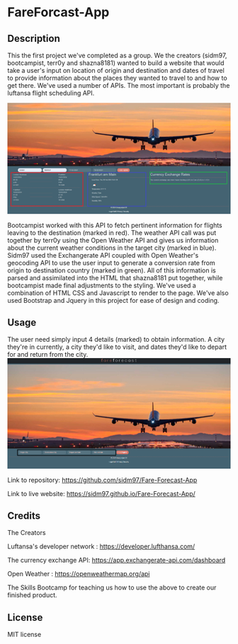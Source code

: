 # FareForcast-App

## Description
This the first project we've completed as a group. We the creators (sidm97, bootcampist, terr0y and shazna8181) wanted to build a website that would take a user's input on location of origin and destination and dates of travel to provide information about the places they wanted to travel to and how to get there. We've used a number of APIs. The most important is probably the luftansa flight scheduling API. 


![screenshot-03](./assets/image/sections.png)

Bootcampist worked with this API to fetch pertinent information for flights leaving to the destination (marked in red).
The weather API call was put together by terr0y using the Open Weather API and gives us information about the current weather conditions in the target city (marked in blue).
Sidm97 used the Exchangerate API coupled with Open Weather's geocoding API to use the user input to generate a conversion rate from origin to destination country (marked in green).
All of this information is parsed and assimilated into the HTML that shazna8181 put together, while bootcampist made final adjustments to the styling. We've used a combination of HTML CSS and Javascript to render to the page. We've also used Bootstrap and Jquery in this project for ease of design and coding.


## Usage
The user need simply input 4 details (marked) to obtain information. A city they're in currently, a city they'd like to visit, and dates they'd like to depart for and return from the city.
![screenshot-03](./assets/image/search-bar.png)


Link to repository: https://github.com/sidm97/Fare-Forecast-App

Link to live website: https://sidm97.github.io/Fare-Forecast-App/

## Credits
The Creators

Luftansa's developer network : https://developer.lufthansa.com/

The currency exchange API: https://app.exchangerate-api.com/dashboard

Open Weather : https://openweathermap.org/api

The Skills Bootcamp for teaching us how to use the above to create our finished product.

## License

MIT license